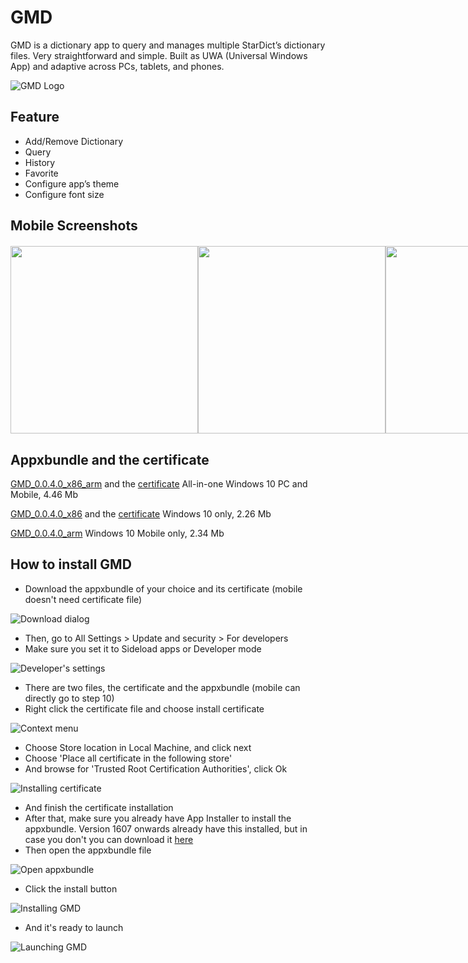 # GMD

GMD is a dictionary app to query and manages multiple StarDict’s dictionary files. Very straightforward and simple. Built as UWA (Universal Windows App) and adaptive across PCs, tablets, and phones.

![GMD Logo](http://giovanand.hol.es/wp-content/uploads/2016/12/gmd-BlackOnWhite-e1495246342926.png)

## Feature
* Add/Remove Dictionary
* Query
* History
* Favorite
* Configure app’s theme
* Configure font size

## Mobile Screenshots
<div style="display: flex; margin: 20px auto;">
    <img src="https://files.catbox.moe/wx6cdy.png" width="300px" height="auto">
    <img src="https://files.catbox.moe/w2suk9.png" width="300px" height="auto">
    <img src="https://files.catbox.moe/iylxe8.png" width="300px" height="auto">
    <img src="https://files.catbox.moe/w8brc9.png" width="300px" height="auto">
    <img src="https://files.catbox.moe/4tflt2.png" width="300px" height="auto">
</div>

## Appxbundle and the certificate
[GMD_0.0.4.0_x86_arm](https://1drv.ms/u/s!AhCIFQaZi6EZj7oQ4M_nsXbl0Vf0qQ) and the [certificate](https://1drv.ms/u/s!AhCIFQaZi6EZj7oT9W2CqzJT1KZs1w)
All-in-one Windows 10 PC and Mobile, 4.46 Mb

[GMD_0.0.4.0_x86](https://1drv.ms/u/s!AhCIFQaZi6EZj7oOhT3SRSDNW409pg) and the [certificate](https://1drv.ms/u/s!AhCIFQaZi6EZj7oUku61ifwx5E1aEA)
Windows 10 only, 2.26 Mb

[GMD_0.0.4.0_arm](https://1drv.ms/u/s!AhCIFQaZi6EZj7oP2aXTYHld5LTONA)
Windows 10 Mobile only, 2.34 Mb

## How to install GMD
* Download the appxbundle of your choice and its certificate (mobile doesn't need certificate file)

![Download dialog](http://giovanand.hol.es/wp-content/uploads/2016/12/HtI_Download-300x25.png)
* Then, go to All Settings > Update and security > For developers
* Make sure you set it to Sideload apps or Developer mode

![Developer's settings](http://giovanand.hol.es/wp-content/uploads/2016/12/HtI_SideLoad-300x238.png)
* There are two files, the certificate and the appxbundle (mobile can directly go to step 10)
* Right click the certificate file and choose install certificate

![Context menu](http://giovanand.hol.es/wp-content/uploads/2016/12/HtI_RightClick-300x231.png)
* Choose Store location in Local Machine, and click next
* Choose 'Place all certificate in the following store'
* And browse for 'Trusted Root Certification Authorities',  click Ok

![Installing certificate](http://giovanand.hol.es/wp-content/uploads/2016/12/HtI_Browse-300x203.png)
* And finish the certificate installation
* After that, make sure you already have App Installer to install the appxbundle. Version 1607 onwards already have this installed, but in case you don't you can download it [here](https://www.microsoft.com/en-us/store/p/app-installer/9nblggh4nns1)
* Then open the appxbundle file

![Open appxbundle](http://giovanand.hol.es/wp-content/uploads/2016/12/HtI_Open-300x17.png)
* Click the install button

![Installing GMD](http://giovanand.hol.es/wp-content/uploads/2016/12/HtI_Install-300x190.png)
* And it's ready to launch

![Launching GMD](http://giovanand.hol.es/wp-content/uploads/2016/12/HtI_Launch-300x191.png)
